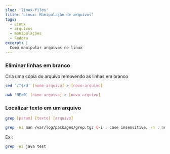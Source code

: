 ```yaml
---
slug: 'linux-files'
title: 'Linux: Manipulação de arquivos'
tags:
  - Linux
  - arquivos
  - manipulações
  - Fedora
excerpt: |
  Como manipular arquivos no linux
---
```


### Eliminar linhas em branco

Cria uma cópia do arquivo removendo as linhas em branco

```bash
sed '/^$/d' [nome-arquivo] > [novo-arquivo]
```

```bash
awk 'NF>0' [nome-arquivo] > [novo-arquivo]
```

### Localizar texto em um arquivo


```bash
grep [param] [texto] [arquivo]

grep -ni man /var/log/packages/grep.tgz (-i : case insensitive, -n : número da linha) (use ' '(aspas simples) no [texto] para procurar palavra exata.)
```

Ex.:

```bash
grep -ni java test
```

